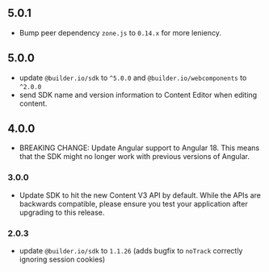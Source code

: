 ## 5.0.1

- Bump peer dependency `zone.js` to `0.14.x` for more leniency.

## 5.0.0
- update `@builder.io/sdk` to `^5.0.0` and `@builder.io/webcomponents` to `^2.0.0`
- send SDK name and version information to Content Editor when editing content.

## 4.0.0

- BREAKING CHANGE: Update Angular support to Angular 18. This means that the SDK might no longer work with previous versions of Angular.

### 3.0.0

- Update SDK to hit the new Content V3 API by default. While the APIs are backwards compatible, please ensure you test your application after upgrading to this release.

### 2.0.3

- update `@builder.io/sdk` to `1.1.26` (adds bugfix to `noTrack` correctly ignoring session cookies)
